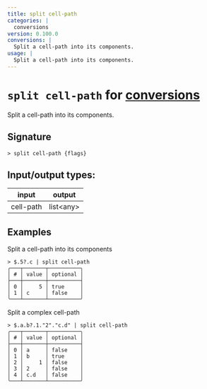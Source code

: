 ```yaml
---
title: split cell-path
categories: |
  conversions
version: 0.100.0
conversions: |
  Split a cell-path into its components.
usage: |
  Split a cell-path into its components.
---
```

<!-- This file is automatically generated. Please edit the command in https://github.com/nushell/nushell instead. -->

# `split cell-path` for [conversions](/commands/categories/conversions.md)

<div class='command-title'>Split a cell-path into its components.</div>

## Signature

```> split cell-path {flags} ```


## Input/output types:

| input     | output    |
| --------- | --------- |
| cell-path | list\<any\> |

## Examples

Split a cell-path into its components
```nu
> $.5?.c | split cell-path
╭───┬───────┬──────────╮
│ # │ value │ optional │
├───┼───────┼──────────┤
│ 0 │     5 │ true     │
│ 1 │ c     │ false    │
╰───┴───────┴──────────╯

```

Split a complex cell-path
```nu
> $.a.b?.1."2"."c.d" | split cell-path
╭───┬───────┬──────────╮
│ # │ value │ optional │
├───┼───────┼──────────┤
│ 0 │ a     │ false    │
│ 1 │ b     │ true     │
│ 2 │     1 │ false    │
│ 3 │ 2     │ false    │
│ 4 │ c.d   │ false    │
╰───┴───────┴──────────╯

```
